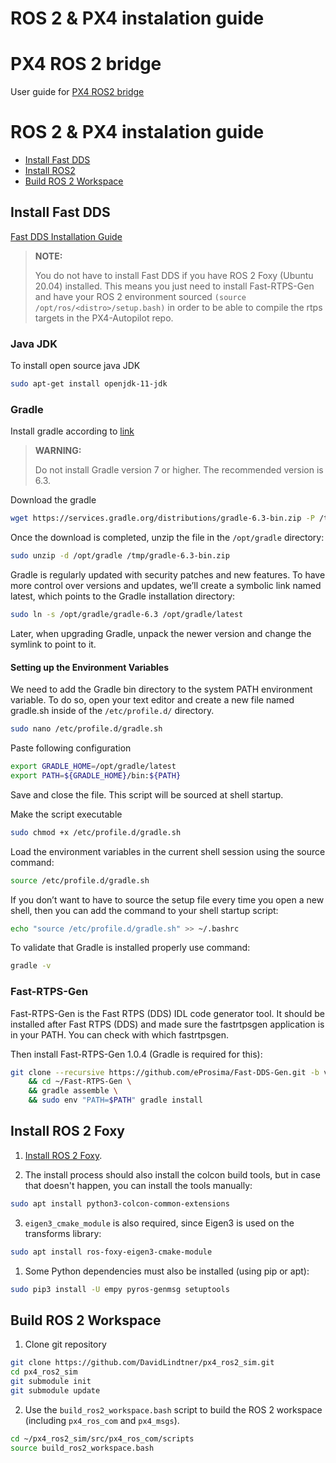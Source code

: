 # ROS 2 & PX4 instalation guide

# PX4 ROS 2 bridge

User guide for [PX4 ROS2 bridge](https://docs.px4.io/master/en/ros/ros2_comm.html)

# ROS 2 & PX4 instalation guide

  * [Install Fast DDS](#install-fast-dds)
  * [Install ROS2](#install-ros2)
  * [Build ROS 2 Workspace](#build-ros-2-workspace)

## Install Fast DDS

[Fast DDS Installation Guide](https://docs.px4.io/master/en/dev_setup/fast-dds-installation.html)

> **NOTE:**
> 
> You do not have to install Fast DDS if you have ROS 2 Foxy (Ubuntu 20.04) installed.
> This means you just need to install Fast-RTPS-Gen and have your ROS 2 environment sourced `(source /opt/ros/<distro>/setup.bash)` in order to be able to compile the rtps targets in the PX4-Autopilot repo.

### Java JDK

To install open source java JDK

```bash
sudo apt-get install openjdk-11-jdk
```

### Gradle

Install gradle according to [link](https://linuxize.com/post/how-to-install-gradle-on-ubuntu-20-04/)

> **WARNING:**
>
> Do not install Gradle version 7 or higher. The recommended version is 6.3.

Download the gradle

```bash
wget https://services.gradle.org/distributions/gradle-6.3-bin.zip -P /tmp
```

Once the download is completed, unzip the file in the ``/opt/gradle`` directory:

```bash
sudo unzip -d /opt/gradle /tmp/gradle-6.3-bin.zip
```

Gradle is regularly updated with security patches and new features. To have more control over versions and updates, we’ll create a symbolic link named latest, which points to the Gradle installation directory:

```bash
sudo ln -s /opt/gradle/gradle-6.3 /opt/gradle/latest
```

Later, when upgrading Gradle, unpack the newer version and change the symlink to point to it.

#### Setting up the Environment Variables 

We need to add the Gradle bin directory to the system PATH environment variable. To do so, open your text editor and create a new file named gradle.sh inside of the ``/etc/profile.d/`` directory.

```bash
sudo nano /etc/profile.d/gradle.sh
```

Paste following configuration

```bash
export GRADLE_HOME=/opt/gradle/latest
export PATH=${GRADLE_HOME}/bin:${PATH}
```

Save and close the file. This script will be sourced at shell startup.

Make the script executable

```bash
sudo chmod +x /etc/profile.d/gradle.sh
```

Load the environment variables in the current shell session using the source command:

```bash
source /etc/profile.d/gradle.sh
```

If you don’t want to have to source the setup file every time you open a new shell, then you can add the command to your shell startup script:

```bash
echo "source /etc/profile.d/gradle.sh" >> ~/.bashrc
```

To validate that Gradle is installed properly use command:

```bash
gradle -v
```

### Fast-RTPS-Gen


Fast-RTPS-Gen is the Fast RTPS (DDS) IDL code generator tool. It should be installed after Fast RTPS (DDS) and made sure the fastrtpsgen application is in your PATH. You can check with which fastrtpsgen.

Then install Fast-RTPS-Gen 1.0.4 (Gradle is required for this):

```bash
git clone --recursive https://github.com/eProsima/Fast-DDS-Gen.git -b v1.0.4 ~/Fast-RTPS-Gen \
    && cd ~/Fast-RTPS-Gen \
    && gradle assemble \
    && sudo env "PATH=$PATH" gradle install
```

## Install ROS 2 Foxy

1. [Install ROS 2 Foxy](https://docs.ros.org/en/foxy/Installation/Ubuntu-Install-Debians.html).

2. The install process should also install the colcon build tools, but in case that doesn't happen, you can install the tools manually:

```bash
sudo apt install python3-colcon-common-extensions
```

3. ``eigen3_cmake_module`` is also required, since Eigen3 is used on the transforms library:

```bash
sudo apt install ros-foxy-eigen3-cmake-module
```

1. Some Python dependencies must also be installed (using pip or apt):

```bash
sudo pip3 install -U empy pyros-genmsg setuptools
```

## Build ROS 2 Workspace

1. Clone git repository
```bash
git clone https://github.com/DavidLindtner/px4_ros2_sim.git
cd px4_ros2_sim
git submodule init
git submodule update
```
2. Use the `build_ros2_workspace.bash` script to build the ROS 2 workspace (including `px4_ros_com` and `px4_msgs`).
```bash
cd ~/px4_ros2_sim/src/px4_ros_com/scripts
source build_ros2_workspace.bash
```
